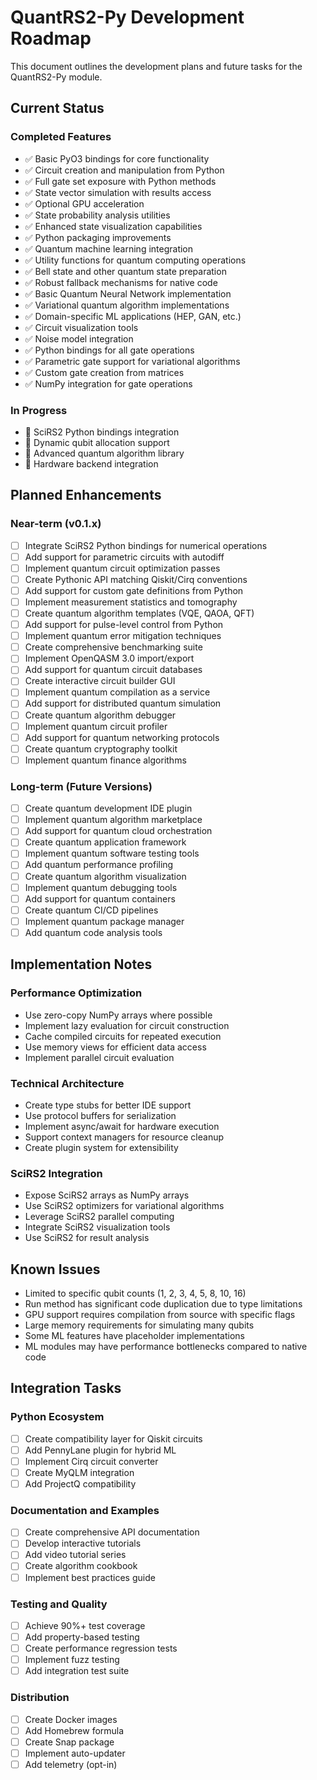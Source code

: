 # QuantRS2-Py Development Roadmap

This document outlines the development plans and future tasks for the QuantRS2-Py module.

## Current Status

### Completed Features

- ✅ Basic PyO3 bindings for core functionality
- ✅ Circuit creation and manipulation from Python
- ✅ Full gate set exposure with Python methods
- ✅ State vector simulation with results access
- ✅ Optional GPU acceleration
- ✅ State probability analysis utilities
- ✅ Enhanced state visualization capabilities
- ✅ Python packaging improvements
- ✅ Quantum machine learning integration
- ✅ Utility functions for quantum computing operations
- ✅ Bell state and other quantum state preparation
- ✅ Robust fallback mechanisms for native code
- ✅ Basic Quantum Neural Network implementation
- ✅ Variational quantum algorithm implementations
- ✅ Domain-specific ML applications (HEP, GAN, etc.)
- ✅ Circuit visualization tools
- ✅ Noise model integration
- ✅ Python bindings for all gate operations
- ✅ Parametric gate support for variational algorithms
- ✅ Custom gate creation from matrices
- ✅ NumPy integration for gate operations

### In Progress

- 🔄 SciRS2 Python bindings integration
- 🔄 Dynamic qubit allocation support
- 🔄 Advanced quantum algorithm library
- 🔄 Hardware backend integration

## Planned Enhancements

### Near-term (v0.1.x)

- [ ] Integrate SciRS2 Python bindings for numerical operations
- [ ] Add support for parametric circuits with autodiff
- [ ] Implement quantum circuit optimization passes
- [ ] Create Pythonic API matching Qiskit/Cirq conventions
- [ ] Add support for custom gate definitions from Python
- [ ] Implement measurement statistics and tomography
- [ ] Create quantum algorithm templates (VQE, QAOA, QFT)
- [ ] Add support for pulse-level control from Python
- [ ] Implement quantum error mitigation techniques
- [ ] Create comprehensive benchmarking suite
- [ ] Implement OpenQASM 3.0 import/export
- [ ] Add support for quantum circuit databases
- [ ] Create interactive circuit builder GUI
- [ ] Implement quantum compilation as a service
- [ ] Add support for distributed quantum simulation
- [ ] Create quantum algorithm debugger
- [ ] Implement quantum circuit profiler
- [ ] Add support for quantum networking protocols
- [ ] Create quantum cryptography toolkit
- [ ] Implement quantum finance algorithms

### Long-term (Future Versions)

- [ ] Create quantum development IDE plugin
- [ ] Implement quantum algorithm marketplace
- [ ] Add support for quantum cloud orchestration
- [ ] Create quantum application framework
- [ ] Implement quantum software testing tools
- [ ] Add quantum performance profiling
- [ ] Create quantum algorithm visualization
- [ ] Implement quantum debugging tools
- [ ] Add support for quantum containers
- [ ] Create quantum CI/CD pipelines
- [ ] Implement quantum package manager
- [ ] Add quantum code analysis tools

## Implementation Notes

### Performance Optimization
- Use zero-copy NumPy arrays where possible
- Implement lazy evaluation for circuit construction
- Cache compiled circuits for repeated execution
- Use memory views for efficient data access
- Implement parallel circuit evaluation

### Technical Architecture
- Create type stubs for better IDE support
- Use protocol buffers for serialization
- Implement async/await for hardware execution
- Support context managers for resource cleanup
- Create plugin system for extensibility

### SciRS2 Integration
- Expose SciRS2 arrays as NumPy arrays
- Use SciRS2 optimizers for variational algorithms
- Leverage SciRS2 parallel computing
- Integrate SciRS2 visualization tools
- Use SciRS2 for result analysis

## Known Issues

- Limited to specific qubit counts (1, 2, 3, 4, 5, 8, 10, 16)
- Run method has significant code duplication due to type limitations
- GPU support requires compilation from source with specific flags
- Large memory requirements for simulating many qubits
- Some ML features have placeholder implementations
- ML modules may have performance bottlenecks compared to native code

## Integration Tasks

### Python Ecosystem
- [ ] Create compatibility layer for Qiskit circuits
- [ ] Add PennyLane plugin for hybrid ML
- [ ] Implement Cirq circuit converter
- [ ] Create MyQLM integration
- [ ] Add ProjectQ compatibility

### Documentation and Examples
- [ ] Create comprehensive API documentation
- [ ] Develop interactive tutorials
- [ ] Add video tutorial series
- [ ] Create algorithm cookbook
- [ ] Implement best practices guide

### Testing and Quality
- [ ] Achieve 90%+ test coverage
- [ ] Add property-based testing
- [ ] Create performance regression tests
- [ ] Implement fuzz testing
- [ ] Add integration test suite

### Distribution
- [ ] Create Docker images
- [ ] Add Homebrew formula
- [ ] Create Snap package
- [ ] Implement auto-updater
- [ ] Add telemetry (opt-in)